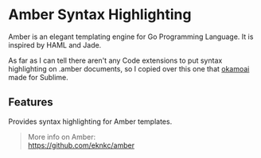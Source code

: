 # Amber Syntax Highlighting

Amber is an elegant templating engine for Go Programming Language. It is inspired by HAML and Jade.

As far as I can tell there aren't any Code extensions to put syntax highlighting on .amber documents, so I copied over this one that [okamoai](https://github.com/okamoai/sublime-amber) made for Sublime.

## Features

Provides syntax highlighting for Amber templates.

> More info on Amber: <br>
> https://github.com/eknkc/amber
